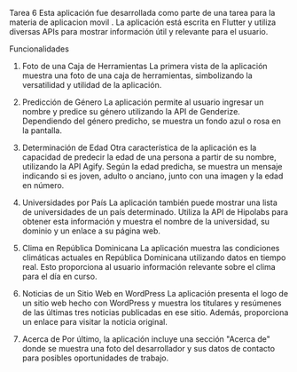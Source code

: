 Tarea 6
Esta aplicación fue desarrollada como parte de una tarea para la materia de  aplicacion movil . La aplicación está escrita en Flutter y utiliza diversas APIs para mostrar información útil y relevante para el usuario.

Funcionalidades
1. Foto de una Caja de Herramientas
La primera vista de la aplicación muestra una foto de una caja de herramientas, simbolizando la versatilidad y utilidad de la aplicación.

2. Predicción de Género
La aplicación permite al usuario ingresar un nombre y predice su género utilizando la API de Genderize. Dependiendo del género predicho, se muestra un fondo azul o rosa en la pantalla.

3. Determinación de Edad
Otra característica de la aplicación es la capacidad de predecir la edad de una persona a partir de su nombre, utilizando la API Agify. Según la edad predicha, se muestra un mensaje indicando si es joven, adulto o anciano, junto con una imagen y la edad en número.

4. Universidades por País
La aplicación también puede mostrar una lista de universidades de un país determinado. Utiliza la API de Hipolabs para obtener esta información y muestra el nombre de la universidad, su dominio y un enlace a su página web.

5. Clima en República Dominicana
La aplicación muestra las condiciones climáticas actuales en República Dominicana utilizando datos en tiempo real. Esto proporciona al usuario información relevante sobre el clima para el día en curso.

6. Noticias de un Sitio Web en WordPress
La aplicación presenta el logo de un sitio web hecho con WordPress y muestra los titulares y resúmenes de las últimas tres noticias publicadas en ese sitio. Además, proporciona un enlace para visitar la noticia original.

7. Acerca de
Por último, la aplicación incluye una sección "Acerca de" donde se muestra una foto del desarrollador y sus datos de contacto para posibles oportunidades de trabajo.

